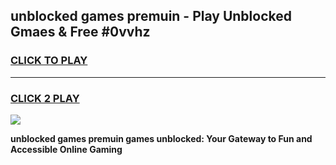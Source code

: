
## unblocked games premuin - Play Unblocked Gmaes & Free #0vvhz
<h3>
<a href="https://news.freeplayer.one?title=unblocked_games_premuin&ref=03M">CLICK TO PLAY</a></h3>
<hr>

<h3>
<a href="https://news.freeplayer.one?title=unblocked_games_premuin&ref=03M">CLICK 2 PLAY</a>
  
</h3>

<a href="https://news.freeplayer.one?title=unblocked_games_premuin&ref=03M"><img src="https://clearcache.store/games.png"></a>


**unblocked games premuin games unblocked: Your Gateway to Fun and Accessible Online Gaming**
